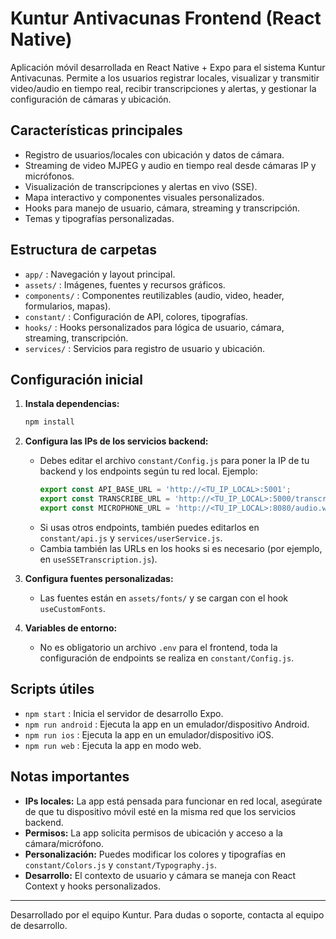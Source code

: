 # Kuntur Antivacunas Frontend (React Native)

Aplicación móvil desarrollada en React Native + Expo para el sistema Kuntur Antivacunas. Permite a los usuarios registrar locales, visualizar y transmitir video/audio en tiempo real, recibir transcripciones y alertas, y gestionar la configuración de cámaras y ubicación.

## Características principales

- Registro de usuarios/locales con ubicación y datos de cámara.
- Streaming de video MJPEG y audio en tiempo real desde cámaras IP y micrófonos.
- Visualización de transcripciones y alertas en vivo (SSE).
- Mapa interactivo y componentes visuales personalizados.
- Hooks para manejo de usuario, cámara, streaming y transcripción.
- Temas y tipografías personalizadas.

## Estructura de carpetas

- `app/`         : Navegación y layout principal.
- `assets/`      : Imágenes, fuentes y recursos gráficos.
- `components/`  : Componentes reutilizables (audio, video, header, formularios, mapas).
- `constant/`    : Configuración de API, colores, tipografías.
- `hooks/`       : Hooks personalizados para lógica de usuario, cámara, streaming, transcripción.
- `services/`    : Servicios para registro de usuario y ubicación.

## Configuración inicial

1. **Instala dependencias:**
   ```bash
   npm install
   ```
2. **Configura las IPs de los servicios backend:**
   - Debes editar el archivo `constant/Config.js` para poner la IP de tu backend y los endpoints según tu red local. Ejemplo:
     ```js
     export const API_BASE_URL = 'http://<TU_IP_LOCAL>:5001';
     export const TRANSCRIBE_URL = 'http://<TU_IP_LOCAL>:5000/transcribe';
     export const MICROPHONE_URL = 'http://<TU_IP_LOCAL>:8080/audio.wav';
     ```
   - Si usas otros endpoints, también puedes editarlos en `constant/api.js` y `services/userService.js`.
   - Cambia también las URLs en los hooks si es necesario (por ejemplo, en `useSSETranscription.js`).

3. **Configura fuentes personalizadas:**
   - Las fuentes están en `assets/fonts/` y se cargan con el hook `useCustomFonts`.

4. **Variables de entorno:**
   - No es obligatorio un archivo `.env` para el frontend, toda la configuración de endpoints se realiza en `constant/Config.js`.

## Scripts útiles

- `npm start`    : Inicia el servidor de desarrollo Expo.
- `npm run android` : Ejecuta la app en un emulador/dispositivo Android.
- `npm run ios`     : Ejecuta la app en un emulador/dispositivo iOS.
- `npm run web`     : Ejecuta la app en modo web.

## Notas importantes

- **IPs locales:** La app está pensada para funcionar en red local, asegúrate de que tu dispositivo móvil esté en la misma red que los servicios backend.
- **Permisos:** La app solicita permisos de ubicación y acceso a la cámara/micrófono.
- **Personalización:** Puedes modificar los colores y tipografías en `constant/Colors.js` y `constant/Typography.js`.
- **Desarrollo:** El contexto de usuario y cámara se maneja con React Context y hooks personalizados.

---

Desarrollado por el equipo Kuntur. Para dudas o soporte, contacta al equipo de desarrollo.
